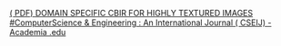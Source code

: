 [( PDF) DOMAIN SPECIFIC CBIR FOR HIGHLY TEXTURED IMAGES   #ComputerScience & Engineering : An International Journal ( CSEIJ) - Academia .edu ](https://qi.tc/qi/8014)